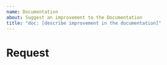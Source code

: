 ```yaml
---
name: Documentation
about: Suggest an improvement to the Documentation
title: "doc: [describe improvement in the documentation]"
---
```


# Request
